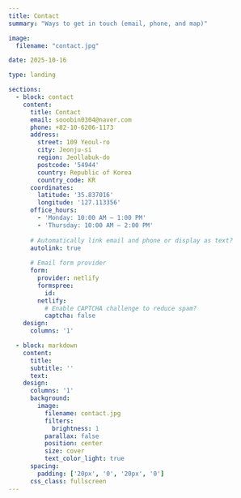 ```yaml
---
title: Contact
summary: "Ways to get in touch (email, phone, and map)"

image:
  filename: "contact.jpg"

date: 2025-10-16

type: landing

sections:
  - block: contact
    content:
      title: Contact
      email: sooobin0304@naver.com
      phone: +82-10-6206-1173
      address:
        street: 109 Yeoul-ro
        city: Jeonju-si
        region: Jeollabuk-do
        postcode: '54944'
        country: Republic of Korea
        country_code: KR
      coordinates:
        latitude: '35.837016'
        longitude: '127.113356'
      office_hours:
        - 'Monday: 10:00 AM – 1:00 PM'
        - 'Thursday: 10:00 AM – 2:00 PM'
      
      # Automatically link email and phone or display as text?
      autolink: true
    
      # Email form provider
      form:
        provider: netlify
        formspree:
          id:
        netlify:
          # Enable CAPTCHA challenge to reduce spam?
          captcha: false
    design:
      columns: '1'

  - block: markdown
    content:
      title:
      subtitle: ''
      text: 
    design:
      columns: '1'
      background:
        image: 
          filename: contact.jpg
          filters:
            brightness: 1
          parallax: false
          position: center
          size: cover
          text_color_light: true
      spacing:
        padding: ['20px', '0', '20px', '0']
      css_class: fullscreen
---
```

